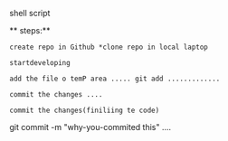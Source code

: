 shell script

** steps:**

    create repo in Github *clone repo in local laptop

    startdeveloping

    add the file o temP area ..... git add .............

    commit the changes ....

    commit the changes(finiliing te code)

git commit -m "why-you-commited this" ....